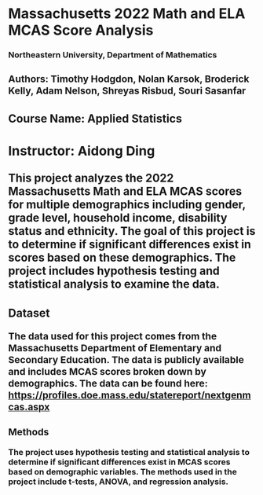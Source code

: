 **<h1>Massachusetts 2022 Math and ELA MCAS Score Analysis</h1>**

**<h3>Northeastern University, Department of Mathematics**
**<h3>Authors: Timothy Hodgdon, Nolan Karsok, Broderick Kelly, Adam Nelson, Shreyas Risbud, Souri Sasanfar**
**<h3>Course Name: Applied Statistics**
**<h3>Instructor: Aidong Ding</h3>**

This project analyzes the 2022 Massachusetts Math and ELA MCAS scores for multiple demographics including gender, grade level, household income, disability status and ethnicity. The goal of this project is to determine if significant differences exist in scores based on these demographics. The project includes hypothesis testing and statistical analysis to examine the data.

**<h3>Dataset</h3>**
The data used for this project comes from the Massachusetts Department of Elementary and Secondary Education. The data is publicly available and includes MCAS scores broken down by demographics. The data can be found here: https://profiles.doe.mass.edu/statereport/nextgenmcas.aspx

**<h3>Methods</h3>**
The project uses hypothesis testing and statistical analysis to determine if significant differences exist in MCAS scores based on demographic variables. The methods used in the project include t-tests, ANOVA, and regression analysis.
